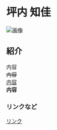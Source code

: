 # 坪内 知佳
![画像](/images/chika_tsubouchi_light.png)  
## 紹介
内容  
~~内容~~  
<u>内容</u>  
**内容**  
### リンクなど
[リンク](http://www.google.com/)


